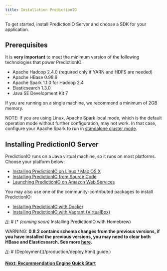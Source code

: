 ```yaml
---
title: Installation PredictionIO
---
```


To get started, install PredictionIO Server and choose a SDK for your
application.

## Prerequisites

It is **very important** to meet the minimum version of the following
technologies that power PredictionIO.

* Apache Hadoop 2.4.0 (required only if YARN and HDFS are needed)
* Apache HBase 0.98.6
* Apache Spark 1.1.0 for Hadoop 2.4
* Elasticsearch 1.3.0
* Java SE Development Kit 7

If you are running on a single machine, we recommend a minimum of 2GB memory.

NOTE: If you are using Linux, Apache Spark local mode, which is the default
operation mode without further configuration, may not work. In that case,
configure your Apache Spark to run in [standalone cluster
mode](http://spark.apache.org/docs/latest/spark-standalone.html).

## Installing PredictionIO Server

PredictionIO runs on a Java virtual machine, so it runs on most platforms.
Choose your platform below:

* [Installing PredictionIO on Linux / Mac OS X](install-linux.html)
* [Installing PredictionIO from Source Code](install-sourcecode.html)
* [Launching PredictionIO on Amazon Web Services](launch-aws.html)

You may also use one of the community-contributed packages to install
PredictionIO:

* [Installing PredictionIO with
  Docker](/community/projects.html#docker-installation-for-predictionio)
* [Installing PredictionIO with Vagrant
  (VirtualBox)](/community/projects.html#vagrant-installation-for-predictionio)

[//]: # (* *(coming soon)* Installing PredictionIO with Homebrew)



WARNING: **0.8.2 contains schema changes from the previous versions, if you have
installed the previous versions, you may need to clear both HBase and
Elasticsearch. See more [here](/resources/schema-change.html).**


[//]: # (## Production Deployment)

[//]: # (For production environment setup, please refer to [Production)
[//]: # (Deployment](/production/deploy.html) guide.)

#### [Next: Recommendation Engine Quick Start](/recommendation/quickstart.html)
